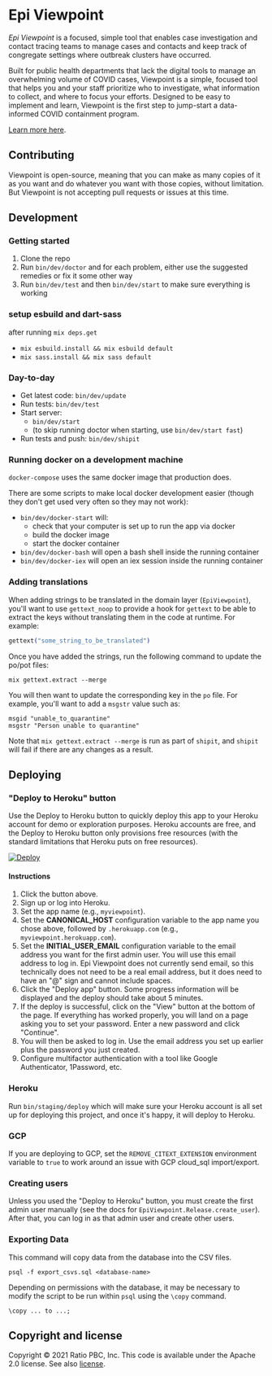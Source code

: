 # Epi Viewpoint

_Epi Viewpoint_ is a focused, simple tool that enables case investigation and contact tracing 
teams to manage cases and contacts and keep track of congregate settings where outbreak clusters 
have occurred.

Built for public health departments that lack the digital tools to manage an overwhelming 
volume of COVID cases, Viewpoint is a simple, focused tool that helps you and your staff 
prioritize who to investigate, what information to collect, and where to focus your efforts. 
Designed to be easy to implement and learn, Viewpoint is the first step to jump-start a 
data-informed COVID containment program.

[Learn more here](https://preventepidemics.org/covid19/us-response/digital-products/epi-viewpoint/).


## Contributing

Viewpoint is open-source, meaning that you can make as many copies of it as you want and do 
whatever you want with those copies, without limitation. But Viewpoint is not accepting 
pull requests or issues at this time.


## Development

### Getting started

1. Clone the repo
2. Run `bin/dev/doctor` and for each problem, either use the suggested remedies or fix it some other way
3. Run `bin/dev/test` and then `bin/dev/start` to make sure everything is working

### setup esbuild and dart-sass
after running `mix deps.get`
- `mix esbuild.install && mix esbuild default`
- `mix sass.install && mix sass default`

### Day-to-day

* Get latest code: `bin/dev/update`
* Run tests: `bin/dev/test`
* Start server:
  * `bin/dev/start`
  * (to skip running doctor when starting, use `bin/dev/start fast`)
* Run tests and push: `bin/dev/shipit`

### Running docker on a development machine 

`docker-compose` uses the same docker image that production does.

There are some scripts to make local docker development easier (though they don't get used very often so they may not work):

* `bin/dev/docker-start` will:
  * check that your computer is set up to run the app via docker
  * build the docker image
  * start the docker container
* `bin/dev/docker-bash` will open a bash shell inside the running container
* `bin/dev/docker-iex` will open an iex session inside the running container

### Adding translations

When adding strings to be translated in the domain layer (`EpiViewpoint`), you'll want to use `gettext_noop` to provide a 
hook for `gettext` to be able to extract the keys without translating them in the code at runtime. For example:

```elixir
gettext("some_string_to_be_translated")
```

Once you have added the strings, run the following command to update the po/pot files:

```shell
mix gettext.extract --merge
```

You will then want to update the corresponding key in the `po` file. For example, you'll want to add a `msgstr` value such as:

```gettext
msgid "unable_to_quarantine"
msgstr "Person unable to quarantine"
```

Note that `mix gettext.extract --merge` is run as part of `shipit`, and `shipit` will fail if there are any changes as a result. 


## Deploying

### "Deploy to Heroku" button

Use the Deploy to Heroku button to quickly deploy this app to your Heroku account for demo or exploration purposes.
Heroku accounts are free, and the Deploy to Heroku button only provisions free resources (with the standard limitations
that Heroku puts on free resources).

<a href="https://heroku.com/deploy?template=https://github.com/RatioPBC/epi-viewpoint">
  <img src="https://www.herokucdn.com/deploy/button.svg" alt="Deploy">
</a>

#### Instructions

1. Click the button above.
1. Sign up or log into Heroku.
1. Set the app name (e.g., `myviewpoint`).
1. Set the **CANONICAL_HOST** configuration variable to the app name you chose above, 
   followed by `.herokuapp.com` (e.g., `myviewpoint.herokuapp.com`).
1. Set the **INITIAL_USER_EMAIL** configuration variable to the email address you want for the first admin user.
   You will use this email address to log in. 
   Epi Viewpoint does not currently send email, so this technically does not need to be a real email address,
   but it does need to have an "@" sign and cannot include spaces.
1. Click the "Deploy app" button. Some progress information will be displayed and the deploy should take about 5 minutes.
1. If the deploy is successful, click on the "View" button at the bottom of the page. 
   If everything has worked properly, you will land on a page asking you to set your password. 
   Enter a new password and click "Continue".
1. You will then be asked to log in. Use the email address you set up earlier plus the password you just created.
1. Configure multifactor authentication with a tool like Google Authenticator, 1Password, etc. 

### Heroku

Run `bin/staging/deploy` which will make sure your Heroku account is all set up for deploying this project, and once
it's happy, it will deploy to Heroku.

### GCP

If you are deploying to GCP, set the `REMOVE_CITEXT_EXTENSION` environment variable to `true` to work around an issue with
GCP cloud_sql import/export.

### Creating users

Unless you used the "Deploy to Heroku" button, you must create the first admin user manually (see the docs 
for `EpiViewpoint.Release.create_user`). After that, you can log in as that admin user and create other users.

### Exporting Data

This command will copy data from the database into the CSV files.

```
psql -f export_csvs.sql <database-name>
```

Depending on permissions with the database, it may be necessary to modify the script to be run within `psql` using the
`\copy` command.

```
\copy ... to ...;
```

## Copyright and license

Copyright © 2021 Ratio PBC, Inc. This code is available under the Apache 2.0 license.
See also [license](LICENSE.txt).
